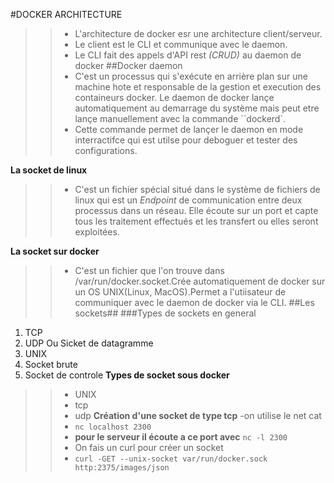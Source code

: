 #DOCKER ARCHITECTURE
>>- L'architecture de docker esr une architecture client/serveur.
>>- Le client est le CLI et communique avec le daemon.
>>- Le CLI fait des appels d'API rest *(CRUD)* au daemon de docker
##Docker daemon 
>>- C'est un processus qui s'exécute en arrière plan sur une machine hote et responsable de la gestion et execution des containeurs docker. Le daemon de docker lançe automatiquement au demarrage du système mais peut etre lançe manuellement avec la commande ``dockerd`. 
>>- Cette commande permet de lançer le daemon en mode interractifce qui est utilse pour deboguer et tester des configurations.

**La socket de linux**
>> - C'est un fichier spécial situé dans le système de fichiers de linux qui est un *Endpoint* de communication entre deux processus dans un réseau. Elle écoute sur un port et capte tous les traitement effectués et les transfert ou elles seront exploitées.

**La socket sur docker**
>>- C'est un fichier que l'on trouve dans /var/run/docker.socket.Crée automatiquement de docker sur un OS UNIX(Linux, MacOS).Permet a l'utiisateur de communiquer avec le daemon de docker via le CLI.
##Les sockets##
###Types de sockets en general
1. TCP
2. UDP Ou Sicket de datagramme
3. UNIX
4. Socket brute
5. Socket de controle
**Types de socket sous docker**
>> - UNIX
>>- tcp
>>- udp
**Création d'une socket de type tcp**
>>-on utilise le net cat
>>- ``nc localhost 2300``
>>- **pour le serveur il écoute a ce port avec** ``nc -l 2300``
>>- On fais un curl pour créer un socket 
>>- ``curl -GET --unix-socket var/run/docker.sock http:2375/images/json``

